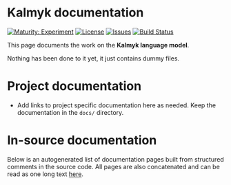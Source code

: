 # Kalmyk documentation

[![Maturity: Experiment](https://img.shields.io/badge/Maturity-Experiment-black.svg)](https://giellalt.github.io/MaturityClassification.html)
[![License](https://img.shields.io/github/license/giellalt/lang-xal)](https://github.com/giellalt/lang-xal/blob/main/LICENSE)
[![Issues](https://img.shields.io/github/issues/giellalt/lang-xal)](https://github.com/giellalt/lang-xal/issues)
[![Build Status](https://divvun-tc.thetc.se/api/github/v1/repository/giellalt/lang-xal/main/badge.svg)](https://github.com/giellalt/lang-xal/actions)

This page documents the work on the **Kalmyk language model**. 

Nothing has been done to it yet, it just contains dummy files.

# Project documentation

* Add links to project specific documentation here as needed. Keep the documentation in the `docs/` directory.

# In-source documentation

Below is an autogenerated list of documentation pages built from structured comments in the source code. All pages are also concatenated and can be read as one long text [here](xal.md).

